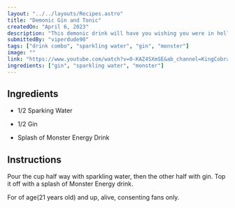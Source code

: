 ```yaml
---
layout: "../../layouts/Recipes.astro"
title: "Demonic Gin and Tonic"
createdOn: "April 6, 2023"
description: "This demonic drink will have you wishing you were in hell"
submittedBy: "viperdude90"
tags: ["drink combo", "sparkling water", "gin", "monster"]
image: ""
link: "https://www.youtube.com/watch?v=0-KAZ4SXmSE&ab_channel=KingCobraJFS"
ingredients: ["gin", "sparkling water", "monster"]
---
```


## Ingredients

- 1/2 Sparking Water

- 1/2 Gin

- Splash of Monster Energy Drink

## Instructions

Pour the cup half way with sparkling water, then the other half with gin. Top it off with a splash of Monster Energy drink.

For of age(21 years old) and up, alive, consenting fans only.
